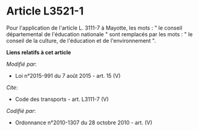 # Article L3521-1

Pour l'application de l'article L. 3111-7 à Mayotte, les mots : " le conseil départemental de l'éducation nationale " sont
remplacés par les mots : " le conseil de la culture, de l'éducation et de l'environnement ".

**Liens relatifs à cet article**

_Modifié par_:

  - Loi n°2015-991 du 7 août 2015 - art. 15 (V)

_Cite_:

  - Code des transports - art. L3111-7 (V)

_Codifié par_:

  - Ordonnance n°2010-1307 du 28 octobre 2010 - art. (V)
